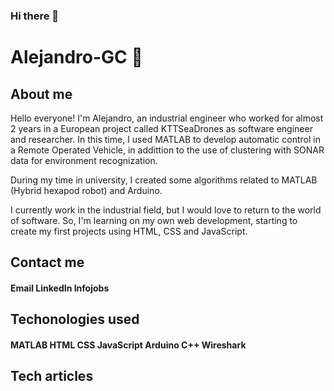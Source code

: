 ### Hi there 👋

<!--
**AlejandroGC19/AlejandroGC19** is a ✨ _special_ ✨ repository because its `README.md` (this file) appears on your GitHub profile.

Here are some ideas to get you started:

- 🔭 I’m currently working as industrial engineer, but I would like to start working as Front-End developer.
- 🌱 I’m currently learning HTML, CSS, JavaScript and React.js.
- 👯 I’m looking to collaborate on ...
- 🤔 I’m looking for help with ...
- 💬 Ask me about ...
- 📫 How to reach me: ...
- 😄 Pronouns: ...
- ⚡ Fun fact: ...
-->

# Alejandro-GC 👋
## About me
Hello everyone! I'm Alejandro, an industrial engineer who worked for almost 2 years in a European project called KTTSeaDrones as software engineer and researcher. In this time, I used MATLAB to develop automatic control in a Remote Operated Vehicle, in addittion to the use of clustering with SONAR data for environment recognization. 

During my time in university, I created some algorithms related to MATLAB (Hybrid hexapod robot) and Arduino.

I currently work in the industrial field, but I would love to return to the world of software. So, I'm learning on my own web development, starting to create my first projects using HTML, CSS and JavaScript.

## Contact me
#### Email LinkedIn Infojobs

## Techonologies used
#### MATLAB HTML CSS JavaScript Arduino C++ Wireshark

## Tech articles

